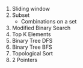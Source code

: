 1. Sliding window
2. Subset
    - Combinations on a set
3. Modified Binary Search 
4. Top K Elements
5. Binary Tree DFS
6. Binary Tree BFS
7. Topological Sort
8. 2 Pointers